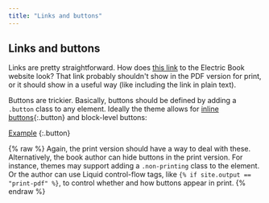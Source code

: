 ```yaml
---
title: "Links and buttons"
---
```


## Links and buttons

Links are pretty straightforward. How does [this link](http://electricbook.works) to the Electric Book website look? That link probably shouldn't show in the PDF version for print, or it should show in a useful way (like including the link in plain text).

Buttons are trickier. Basically, buttons should be defined by adding a `.button` class to any element. Ideally the theme allows for [inline buttons](http://example.com){:.button} and block-level buttons:

[Example](http://example.com)
{:.button}

{% raw %}
Again, the print version should have a way to deal with these. Alternatively, the book author can hide buttons in the print version. For instance, themes may support adding a `.non-printing` class to the element. Or the author can use Liquid control-flow tags, like `{% if site.output == "print-pdf" %}`, to control whether and how buttons appear in print.
{% endraw %}
